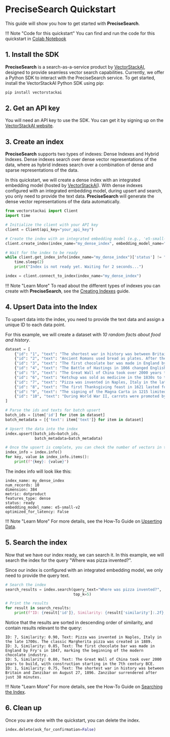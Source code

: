 # **PreciseSearch Quickstart**

This guide will show you how to get started with **PreciseSearch**. 

!!! Note "Code for this quickstart"
    You can find and run the code for this quickstart in [Colab Notebook](https://colab.research.google.com/github/vectorstack-ai/vectorstackai-python/blob/add_vector_store_resource/examples/quickstart.ipynb)

## **1. Install the SDK**
**PreciseSearch** is a search-as-a-service product by [VectorStackAI](https://vectorstack.ai), 
designed to provide seamless vector search capabilities. 
Currently, we offer a Python SDK to interact with the PreciseSearch service.
To get started, install the VectorStackAI Python SDK using pip:

```bash
pip install vectorstackai
```

## **2. Get an API key**
You will need an API key to use the SDK. 
You can get it by signing up on the [VectorStackAI website](https://vectorstack.ai).

## **3. Create an index**
**PreciseSearch** supports two types of indexes: Dense Indexes and Hybrid Indexes.
Dense indexes search over dense vector representations of the data, where 
as hybrid indexes search over a combination of dense 
and sparse representations of the data. 

In this quickstart, we will create a dense index with an integrated embedding model (hosted by [VectorStackAI](https://vectorstack.ai)).
With dense indexes configured with an integrated embedding model, during upsert and search, you only need to provide the text data.
**PreciseSearch** will generate the dense vector representations of the data automatically.

```python linenums="1"
from vectorstackai import Client
import time

# Initialize the client with your API key
client = Client(api_key="your_api_key")

# Create the index with an integrated embedding model (e.g., 'e5-small-v2')
client.create_index(index_name="my_dense_index", embedding_model_name="e5-small-v2")

# Wait for the index to be ready
while client.get_index_info(index_name="my_dense_index")['status'] != "ready":
    time.sleep(2)
    print("Index is not ready yet. Waiting for 2 seconds...")

index = client.connect_to_index(index_name="my_dense_index")
```

!!! Note "Learn More"
    To read about the different types of indexes you can create with **PreciseSearch**, see the [Creating Indexes](../how_to_guides/creating-indexes.md) guide.

## **4. Upsert Data into the Index**
To upsert data into the index, you need to provide the text data and assign a unique ID to each data point.

For this example, we will create a dataset with *10 random facts about food and history*.

```python linenums="18"
dataset = [
    {"id": "1", "text": "The shortest war in history was between Britain and Zanzibar on August 27, 1896. Zanzibar surrendered after just 38 minutes."},
    {"id": "2", "text": "Ancient Romans used bread as plates. After the meal, these edible plates were either eaten or given to the poor."},
    {"id": "3", "text": "The first chocolate bar was made in England by Fry's in 1847, marking the beginning of the modern chocolate industry."},
    {"id": "4", "text": "The Battle of Hastings in 1066 changed English history forever when William the Conqueror defeated King Harold II."},
    {"id": "5", "text": "The Great Wall of China took over 2000 years to build, with construction starting in the 7th century BCE."},
    {"id": "6", "text": "Ketchup was sold as medicine in the 1830s to treat diarrhea, indigestion, and other stomach problems."},
    {"id": "7", "text": "Pizza was invented in Naples, Italy in the late 1700s. The classic Margherita pizza was created in 1889."},
    {"id": "8", "text": "The first Thanksgiving feast in 1621 lasted for three days and included deer, fish, and wild fowl."},
    {"id": "9", "text": "The signing of the Magna Carta in 1215 limited the power of English monarchs and influenced modern democracy."},
    {"id": "10", "text": "During World War II, carrots were promoted by the British as helping pilots see better at night to hide radar technology."}
]

# Parse the ids and texts for batch upsert
batch_ids = [item['id'] for item in dataset] 
batch_metadata = [{'text': item['text']} for item in dataset] 

# Upsert the data into the index
index.upsert(batch_ids=batch_ids, 
             batch_metadata=batch_metadata)

# Once the upsert is complete, you can check the number of vectors in the index via the index info
index_info = index.info()
for key, value in index_info.items():
    print(f"{key}: {value}")
```

The index info will look like this:
```
index_name: my_dense_index
num_records: 10
dimension: 384
metric: dotproduct
features_type: dense
status: ready
embedding_model_name: e5-small-v2
optimized_for_latency: False
```

!!! Note "Learn More"
    For more details, see the How-To Guide on [Upserting Data](../how_to_guides/managing-data.md).

## **5. Search the index**
Now that we have our index ready, we can search it.
In this example, we will search the index for the query "Where was pizza invented?".

Since our index is configured with an integrated embedding model, we only need to provide the query text. 

```python linenums="42"
# Search the index
search_results = index.search(query_text="Where was pizza invented?", 
                              top_k=5)

# Print the results
for result in search_results:
    print(f"ID: {result['id']}, Similarity: {result['similarity']:.2f}, Text: {result['metadata']['text']}")
```
Notice that the results are sorted in descending order of similarity, and contain results relevant to the query:

```
ID: 7, Similarity: 0.90, Text: Pizza was invented in Naples, Italy in the late 1700s. The classic Margherita pizza was created in 1889.
ID: 3, Similarity: 0.85, Text: The first chocolate bar was made in England by Fry's in 1847, marking the beginning of the modern chocolate industry.
ID: 5, Similarity: 0.80, Text: The Great Wall of China took over 2000 years to build, with construction starting in the 7th century BCE.
ID: 1, Similarity: 0.75, Text: The shortest war in history was between Britain and Zanzibar on August 27, 1896. Zanzibar surrendered after just 38 minutes.
```


!!! Note "Learn More"
    For more details, see the How-To Guide on [Searching the Index](../how_to_guides/searching.md).

## **6. Clean up**
Once you are done with the quickstart, you can delete the index.

```python
index.delete(ask_for_confirmation=False)
```
